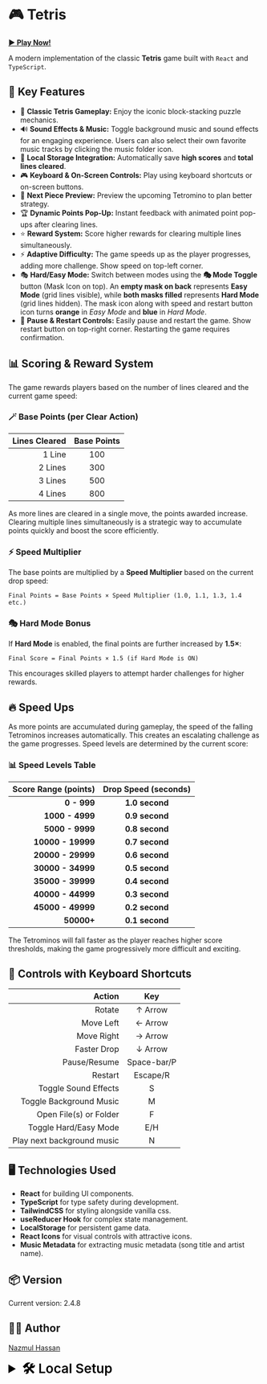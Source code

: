 # 🎮 Tetris

[**▶️ Play Now!**](https://tetris-nhb.vercel.app)

A modern implementation of the classic **Tetris** game built with `React` and `TypeScript`.

## 🚀 **Key Features**

- 🎲 **Classic Tetris Gameplay:** Enjoy the iconic block-stacking puzzle mechanics.  
- 🔊 **Sound Effects & Music:** Toggle background music and sound effects for an engaging experience. Users can also select their own favorite music tracks by clicking the music folder icon.
- 💾 **Local Storage Integration:** Automatically save **high scores** and **total lines cleared**.  
- 🎮 **Keyboard & On-Screen Controls:** Play using keyboard shortcuts or on-screen buttons.  
- 🧩 **Next Piece Preview:** Preview the upcoming Tetromino to plan better strategy.  
- 🏆 **Dynamic Points Pop-Up:** Instant feedback with animated point pop-ups after clearing lines.  
- ⭐ **Reward System:** Score higher rewards for clearing multiple lines simultaneously.  
- ⚡ **Adaptive Difficulty:** The game speeds up as the player progresses, adding more challenge. Show speed on top-left corner.  
- 🎭 **Hard/Easy Mode:** Switch between modes using the **🎭 Mode Toggle** button (Mask Icon on top). An **empty mask on back** represents **Easy Mode** (grid lines visible), while **both masks filled** represents **Hard Mode** (grid lines hidden). The mask icon along with speed and restart button icon turns **orange** in *Easy Mode* and **blue** in *Hard Mode*.
- 🛑 **Pause & Restart Controls:** Easily pause and restart the game. Show restart button on top-right corner. Restarting the game requires confirmation.

## 📊 Scoring & Reward System

The game rewards players based on the number of lines cleared and the current game speed:

### 🪄 Base Points (per Clear Action)

| **Lines Cleared** | **Base Points** |
|------------------:|:---------------:|
| 1 Line            | 100             |
| 2 Lines           | 300             |
| 3 Lines           | 500             |
| 4 Lines           | 800             |

As more lines are cleared in a single move, the points awarded increase. Clearing multiple lines simultaneously is a strategic way to accumulate points quickly and boost the score efficiently.

### ⚡ Speed Multiplier

The base points are multiplied by a **Speed Multiplier** based on the current drop speed:

```text
Final Points = Base Points × Speed Multiplier (1.0, 1.1, 1.3, 1.4 etc.)
```

### 🎭 Hard Mode Bonus

If **Hard Mode** is enabled, the final points are further increased by **1.5×**:

```text
Final Score = Final Points × 1.5 (if Hard Mode is ON)
```

This encourages skilled players to attempt harder challenges for higher rewards.

## 🔥 Speed Ups

As more points are accumulated during gameplay, the speed of the falling Tetrominos increases automatically. This creates an escalating challenge as the game progresses. Speed levels are determined by the current score:

### 📊 Speed Levels Table

| **Score Range (points)** | **Drop Speed (seconds)** |
|-------------------------:|:------------------------:|
| **0 - 999**              | **1.0 second**           |
| **1000 - 4999**          | **0.9 second**           |
| **5000 - 9999**          | **0.8 second**           |
| **10000 - 19999**        | **0.7 second**           |
| **20000 - 29999**        | **0.6 second**           |
| **30000 - 34999**        | **0.5 second**           |
| **35000 - 39999**        | **0.4 second**           |
| **40000 - 44999**        | **0.3 second**           |
| **45000 - 49999**        | **0.2 second**           |
| **50000+**               | **0.1 second**           |

The Tetrominos will fall faster as the player reaches higher score thresholds, making the game progressively more difficult and exciting.

## 🎯 **Controls with Keyboard Shortcuts**

| **Action**                 | **Key**     |
|---------------------------:|:-----------:|
| Rotate                     | ↑ Arrow     |
| Move Left                  | ← Arrow     |
| Move Right                 | → Arrow     |
| Faster Drop                | ↓ Arrow     |
| Pause/Resume               | Space-bar/P |
| Restart                    | Escape/R    |
| Toggle Sound Effects       | S           |
| Toggle Background Music    | M           |
| Open File(s) or Folder     | F           |
| Toggle Hard/Easy Mode      | E/H         |
| Play next background music | N           |

## 🖥️ **Technologies Used**

- **React** for building UI components.  
- **TypeScript** for type safety during development.  
- **TailwindCSS** for styling alongside vanilla css.  
- **useReducer Hook** for complex state management.  
- **LocalStorage** for persistent game data.  
- **React Icons** for visual controls with attractive icons.  
- **Music Metadata** for extracting music metadata (song title and artist name).  

## 📦 Version

Current version: 2.4.8

## 👨‍💻 Author

[Nazmul Hassan](https://nazmul-nhb.vercel.app)

<details>
   <summary
      style="
         font-weight: 600;
         font-size: 26px;
         cursor: pointer;
         color: black;
      "
   >
      🛠️ Local Setup
   </summary>

### Set up the Project Locally

   To set up the project locally, follow these steps:

   1. Clone the repository:

      ```bash
      git clone https://github.com/nazmul-nhb/tetris.git
      ```

   2. Navigate to the project directory:

      ```bash
      cd tetris
      ```

   3. If you are using `npm` `yarn` or any other package manager rather than `pnpm` delete the `pnpm lockfile`:

      ```bash
      rm pnpm-lock.yaml
      ```

   4. Install the dependencies using your preferred package manager:

      **Using pnpm:**

      ```bash
      pnpm install
      ```

      **Using npm:**

      ```bash
      npm install
      ```

      **Using yarn:**

      ```bash
      yarn install
      ```

### Run the Project Locally

   To run the project locally, use the following command:

   **Using pnpm:**

   ```bash
   pnpm dev
   ```

   **Using npm:**

   ```bash
   npm run dev
   ```

   **Using yarn:**

   ```bash
   yarn dev
   ```

   This will start the development server and you can view the application in your browser at `http://localhost:5173` (or the `port` specified in your console).

### Build for Production

   To create a production build, run:

   **Using pnpm:**

   ```bash
   pnpm build
   ```

   **Using npm:**

   ```bash
   npm run build
   ```

   **Using yarn:**

   ```bash
   yarn build
   ```

</details>

